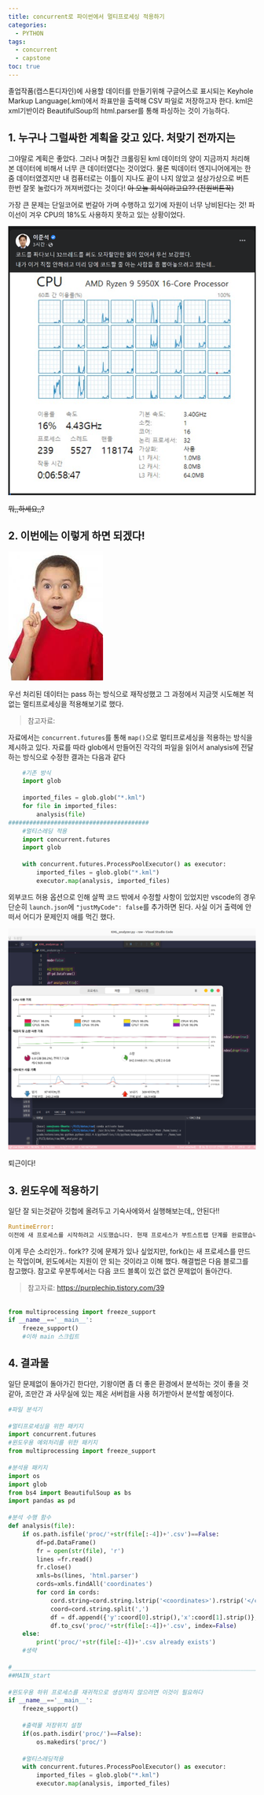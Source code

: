 ```yaml
---
title: concurrent로 파이썬에서 멀티프로세싱 적용하기
categories:
  - PYTHON
tags:
  - concurrent
  - capstone
toc: true
---
```



졸업작품(캡스톤디자인)에 사용할 데이터를 만들기위해 구글어스로 표시되는 Keyhole Markup Language(.kml)에서 좌표만을 출력해 CSV 파일로 저장하고자 한다.
kml은 xml기반이라 BeautifulSoup의 html.parser를 통해 파싱하는 것이 가능하다.

## 1. 누구나 그럴싸한 계획을 갖고 있다. 처맞기 전까지는

그야말로 계획은 좋았다. 그러나 며칠간 크롤링된 kml 데이터의 양이 지금까지 처리해본 데이터에 비해서 너무 큰 데이터였다는 것이었다. 물론 빅데이터 엔지니어에게는 한 줌 데이터였겠지만 내 컴퓨터로는 이틀이 지나도 끝이 나지 않았고 설상가상으로 버튼 한번 잘못 눌렀다가 꺼져버렸다는 것이다!
~~아 오늘 회식이라고요?? (전원버튼꾹)~~

가장 큰 문제는 단일코어로 번갈아 가며 수행하고 있기에 자원이 너무 낭비된다는 것! 파이선이 겨우 CPU의 18%도 사용하지 못하고 있는 상황이었다.

![idiot](/assets/img/idiot.png)

~~뭐,,하세요,,?~~

## 2. 이번에는 이렇게 하면 되겠다&#33;

![Enlightenment](/assets/img/Enlightenment.jpg)

우선 처리된 데이터는 pass 하는 방식으로 재작성했고 그 과정에서 지금껏 시도해본 적 없는 멀티프로세싱을 적용해보기로 했다.

> 참고자료:

자료에서는 `concurrent.futures`를 통해 `map()`으로 멀티프로세싱을 적용하는 방식을 제시하고 있다.
자료를 따라 glob에서 만들어진 각각의 파일을 읽어서 analysis에 전달하는 방식으로 수정한 결과는 다음과 같다

~~~python
    #기존 방식
    import glob

    imported_files = glob.glob("*.kml")
    for file in imported_files:
        analysis(file)
########################################
    #멀티스레딩 적용
    import concurrent.futures
    import glob

    with concurrent.futures.ProcessPoolExecutor() as executor:
        imported_files = glob.glob("*.kml")
        executor.map(analysis, imported_files)
~~~

외부코드 허용 옵션으로 인해 살짝 코드 밖에서 수정할 사항이 있었지만 vscode의 경우 단순히 `launch.json`에 `"justMyCode": false`를 추가하면 된다. 사실 이거 출력에 안 떠서 어디가 문제인지 애를 먹긴 했다.

![asd](/assets/img/161269103-764e305f-2a37-4239-a33c-862bc4f2512b.png)

퇴근이다!

## 3. 윈도우에 적용하기

일단 잘 되는것같아 깃헙에 올려두고 기숙사에와서 실행해보는데,, 안된다!!

~~~python
RuntimeError: 
이전에 새 프로세스를 시작하려고 시도했습니다. 현재 프로세스가 부트스트랩 단계를 완료했습니다. 이것은 아마도 당신이 시작하기 위해 포크를 사용하지 않는다는 것을 의미합니다 자식 프로세스와 적절한 관용구를 사용하는 것을 잊었습니다. 메인 모듈에서: __name__ == '__main__'인 경우: freeze_support()…. 프로그램이 다음과 같은 경우 "freeze_support()" 행을 생략할 수 있습니다. 실행 파일을 생성하기 위해 고정되지 않습니다.
~~~

이게 무슨 소리인가.. fork?? 깃에 문제가 있나 싶었지만, fork()는 새 프로세스를 만드는 작업이며, 윈도에서는 지원이 안 되는 것이라고 이해 했다. 해결법은 다음 블로그를 참고했다. 참고로 우분투에서는 다음 코드 블록이 있건 없건 문제없이 돌아간다.

> 참고자료: <https://purplechip.tistory.com/39>

~~~python

from multiprocessing import freeze_support
if __name__=='__main__':
    freeze_support()
    #이하 main 스크립트
~~~

## 4. 결과물

일단 문제없이 돌아가긴 한다만, 기왕이면 좀 더 좋은 환경에서 분석하는 것이 좋을 것 같아, 조만간 과 사무실에 있는 제온 서버컴을 사용 허가받아서 분석할 예정이다.

~~~python
#파일 분석기 

#멀티프로세싱을 위한 패키지
import concurrent.futures
#윈도우용 예외처리를 위한 패키지
from multiprocessing import freeze_support

#분석용 패키지
import os
import glob
from bs4 import BeautifulSoup as bs
import pandas as pd

#분석 수행 함수
def analysis(file):
    if os.path.isfile('proc/'+str(file[:-4])+'.csv')==False:
        df=pd.DataFrame()
        fr = open(str(file), 'r') 
        lines =fr.read() 
        fr.close()
        xmls=bs(lines, 'html.parser')
        cords=xmls.findAll('coordinates')
        for cord in cords:
            cord.string=cord.string.lstrip('<coordinates>').rstrip('</coordinates>')
            coord=cord.string.split(',')
            df = df.append({'y':coord[0].strip(),'x':coord[1].strip()}, ignore_index=True)
            df.to_csv('proc/'+str(file[:-4])+'.csv', index=False)
    else:
        print('proc/'+str(file[:-4])+'.csv already exists')  
    #생략

#_______________________________________________________________________________  
##MAIN_start

#윈도우용 하위 프로세스를 재귀적으로 생성하지 않으려면 이것이 필요하다
if __name__=='__main__':
    freeze_support()

    #출력물 저장위치 설정
    if(os.path.isdir('proc/')==False):
        os.makedirs('proc/')  

    #멀티스레딩적용
    with concurrent.futures.ProcessPoolExecutor() as executor:
        imported_files = glob.glob("*.kml")
        executor.map(analysis, imported_files)
~~~
